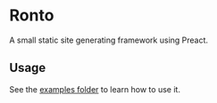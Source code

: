 # Ronto
A small static site generating framework using Preact.

## Usage
See the [examples folder](./examples) to learn how to use it.
